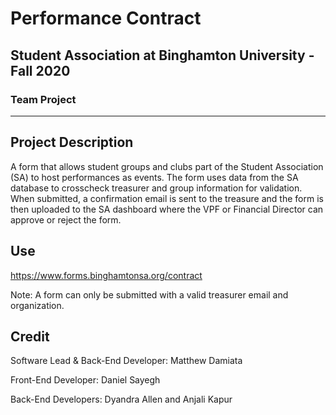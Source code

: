 # Performance Contract
## Student Association at Binghamton University - Fall 2020
### Team Project

***

## Project Description

A form that allows student groups and clubs part of the Student Association (SA) to host performances as events. The form uses data from the SA database to crosscheck treasurer and group information for validation. When submitted, a confirmation email is sent to the treasure and the form is then uploaded to the SA dashboard where the VPF or Financial Director can approve or reject the form.

## Use

https://www.forms.binghamtonsa.org/contract

Note: A form can only be submitted with a valid treasurer email and organization.

## Credit

Software Lead & Back-End Developer: Matthew Damiata

Front-End Developer: Daniel Sayegh

Back-End Developers: Dyandra Allen and Anjali Kapur

